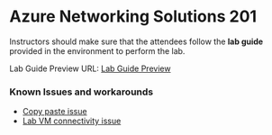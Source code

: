 # Azure Networking Solutions 201

Instructors should make sure that the attendees follow the **lab guide** provided in the environment to perform the lab.

Lab Guide Preview URL: [Lab Guide Preview](https://experience.cloudlabs.ai/#/labguidepreview/4be0f840-70c9-4251-b416-b968ace09b5e)

### Known Issues and workarounds
- [Copy paste issue](https://docs.cloudlabs.ai/Learner/Troubleshooting/CopyPaste)
- [Lab VM connectivity issue](https://docs.cloudlabs.ai/Learner/Troubleshooting/RDP)
